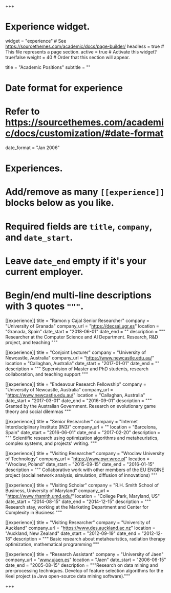 +++
# Experience widget.
widget = "experience"  # See https://sourcethemes.com/academic/docs/page-builder/
headless = true  # This file represents a page section.
active = true  # Activate this widget? true/false
weight = 40  # Order that this section will appear.

title = "Academic Positions"
subtitle = ""

# Date format for experience
#   Refer to https://sourcethemes.com/academic/docs/customization/#date-format
date_format = "Jan 2006"

# Experiences.
#   Add/remove as many `[[experience]]` blocks below as you like.
#   Required fields are `title`, `company`, and `date_start`.
#   Leave `date_end` empty if it's your current employer.
#   Begin/end multi-line descriptions with 3 quotes `"""`.

[[experience]]
  title = "Ramon y Cajal Senior Researcher"
  company = "University of Granada"
  company_url = "https://decsai.ugr.es"
  location = "Granada, Spain"
  date_start = "2018-06-01"
  date_end = ""
  description = """
  Researcher at the Computer Science and AI Department. Research, R&D project, and teaching
  """
    
[[experience]]
  title = "Conjoint Lecturer"
  company = "University of Newcastle, Australia"
  company_url = "https://www.newcastle.edu.au/"
  location = "Callaghan, Australia"
  date_start = "2017-01-01"
  date_end = ""
  description = """
  Supervision of Master and PhD students, research collaboration, and teaching support
  """
            
[[experience]]
  title = "Endeavour Research Fellowship"
  company = "University of Newcastle, Australia"
  company_url = "https://www.newcastle.edu.au/"
  location = "Callaghan, Australia"
  date_start = "2017-03-01"
  date_end = "2016-09-01"
  description = """
  Granted by the Australian Government. Research on evolutionary game theory and social dilemmas
  """      
  
[[experience]]
  title = "Senior Researcher"
  company = "Internet Interdisciplinary Institute (IN3)"
  company_url = ""
  location = "Barcelona, Spain"
  date_start = "2016-06-01"
  date_end = "2017-02-20"
  description = """
  Scientific research using optimization algorithms and metaheuristics, complex systems, and projects' writing.
  """
        
[[experience]]
  title = "Visiting Researcher"
  company = "Wroclaw University of Technology"
  company_url = "https://www.pwr.wroc.pl"
  location = "Wroclaw, Poland"
  date_start = "2015-09-15"
  date_end = "2016-01-15"
  description = """
  Collaborative work with other members of the EU ENGINE project (social network analysis, simulation, diffusion of innovations)
  """
              
[[experience]]
  title = "Visiting Scholar"
  company = "R.H. Smith School of Business, University of Maryland"
  company_url = "https://www.rhsmith.umd.edu/"
  location = "College Park, Maryland, US"
  date_start = "2014-08-15"
  date_end = "2014-12-15"
  description = """
  Research stay, working at the Marketing Department and Center for Complexity in Business
  """
                   
[[experience]]
  title = "Visiting Researcher"
  company = "University of Auckland"
  company_url = "https://www.des.auckland.ac.nz"
  location = "Auckland, New Zealand"
  date_start = "2012-09-19"
  date_end = "2012-12-18"
  description = """
  Basic research about metaheuristics, radiation therapy optimization, mathematical programming
  """
        
[[experience]]
  title = "Research Assistant"
  company = "University of Jaen"
  company_url = "www.ujaen.es"
  location = "Jaen"
  date_start = "2006-06-15"
  date_end = "2005-08-15"
  description = """Research on data mining and pre-processing techniques. Develop of feature selection algorithms for the Keel project (a Java open-source data mining software)."""


+++
